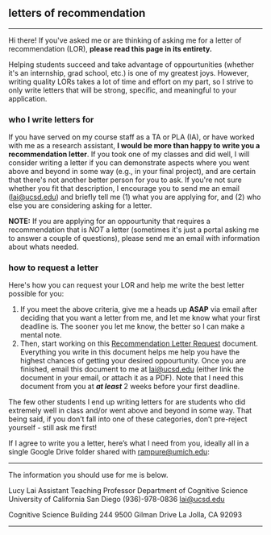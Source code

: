 ## letters of recommendation
***

Hi there! If you've asked me or are thinking of asking me for a letter of recommendation (LOR), **please read this page in its entirety.**

Helping students succeed and take advantage of oppourtunities (whether it's an internship, grad school, etc.) is one of my greatest joys. However, writing quality LORs takes a lot of time and effort on my part, so I strive to only write letters that will be strong, specific, and meaningful to your application.

### who I write letters for
If you have served on my course staff as a TA or PLA (IA), or have worked with me as a research assistant, **I would be more than happy to write you a recommendation letter**. If you took one of my classes and did well, I will consider writing a letter if you can demonstrate aspects where you went above and beyond in some way (e.g., in your final project), and are certain that there's not another better person for you to ask. If you're not sure whether you fit that description, I encourage you to send me an email ([lai@ucsd.edu](mailto:lai@ucsd.edu)) and briefly tell me (1) what you are applying for, and (2) who else you are considering asking for a letter.

**NOTE:** If you are applying for an oppourtunity that requires a recommendation that is *NOT* a letter (sometimes it's just a portal asking me to answer a couple of questions), please send me an email with information about whats needed.

### how to request a letter
Here's how you can request your LOR and help me write the best letter possible for you:

1. If you meet the above criteria, give me a heads up **ASAP** via email after deciding that you want a letter from me, and let me know what your first deadline is. The sooner you let me know, the better so I can make a mental note.
2. Then, start working on this [Recommendation Letter Request](https://docs.google.com/document/d/1RBUO8wjLI1xRICTzjUuHDo1dj7VglI4wkSYNaKaDtN8/edit?usp=sharing) document. Everything you write in this document helps me help you have the highest chances of getting your desired oppourtunity. Once you are finished, email this document to me at [lai@ucsd.edu](mailto:lai@ucsd.edu) (either link the document in your email, or attach it as a PDF). Note that I need this document from you at _**at least**_ 2 weeks before your first deadline.


The few other students I end up writing letters for are students who did extremely well in class and/or went above and beyond in some way. That being said, if you don’t fall into one of these categories, don’t pre-reject yourself - still ask me first!

If I agree to write you a letter, here’s what I need from you, ideally all in a single Google Drive folder shared with rampure@umich.edu:


---
The information you should use for me is below.

Lucy Lai
Assistant Teaching Professor 
Department of Cognitive Science
University of California San Diego
(936)-978-0836
lai@ucsd.edu

Cognitive Science Building 244
9500 Gilman Drive
La Jolla, CA 92093

***
